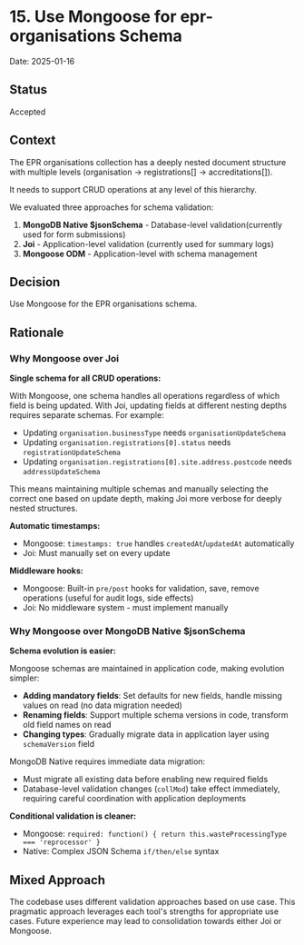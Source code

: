 # 15. Use Mongoose for epr-organisations Schema

Date: 2025-01-16

## Status

Accepted

## Context

The EPR organisations collection has a deeply nested document structure with multiple levels (organisation → registrations[] → accreditations[]).

It needs to support CRUD operations at any level of this hierarchy.

We evaluated three approaches for schema validation:

1. **MongoDB Native $jsonSchema** - Database-level validation(currently used for form submissions)
2. **Joi** - Application-level validation (currently used for summary logs)
3. **Mongoose ODM** - Application-level with schema management

## Decision

Use Mongoose for the EPR organisations schema.

## Rationale

### Why Mongoose over Joi

**Single schema for all CRUD operations:**

With Mongoose, one schema handles all operations regardless of which field is being updated. With Joi, updating fields at different nesting depths requires separate schemas. For example:

- Updating `organisation.businessType` needs `organisationUpdateSchema`
- Updating `organisation.registrations[0].status` needs `registrationUpdateSchema`
- Updating `organisation.registrations[0].site.address.postcode` needs `addressUpdateSchema`

This means maintaining multiple schemas and manually selecting the correct one based on update depth, making Joi more verbose for deeply nested structures.

**Automatic timestamps:**

- Mongoose: `timestamps: true` handles `createdAt`/`updatedAt` automatically
- Joi: Must manually set on every update

**Middleware hooks:**

- Mongoose: Built-in `pre/post` hooks for validation, save, remove operations (useful for audit logs, side effects)
- Joi: No middleware system - must implement manually

### Why Mongoose over MongoDB Native $jsonSchema

**Schema evolution is easier:**

Mongoose schemas are maintained in application code, making evolution simpler:

- **Adding mandatory fields**: Set defaults for new fields, handle missing values on read (no data migration needed)
- **Renaming fields**: Support multiple schema versions in code, transform old field names on read
- **Changing types**: Gradually migrate data in application layer using `schemaVersion` field

MongoDB Native requires immediate data migration:

- Must migrate all existing data before enabling new required fields
- Database-level validation changes (`collMod`) take effect immediately, requiring careful coordination with application deployments

**Conditional validation is cleaner:**

- Mongoose: `required: function() { return this.wasteProcessingType === 'reprocessor' }`
- Native: Complex JSON Schema `if/then/else` syntax

## Mixed Approach

The codebase uses different validation approaches based on use case. This pragmatic approach leverages each tool's strengths for appropriate use cases. Future experience may lead to consolidation towards either Joi or Mongoose.
